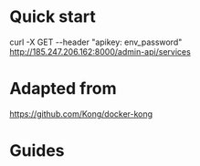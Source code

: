 # Quick start


 

curl -X GET --header "apikey: env_password" http://185.247.206.162:8000/admin-api/services


# Adapted from
https://github.com/Kong/docker-kong

# Guides

